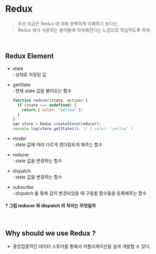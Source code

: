 # Redux

> 우선 지금은 Redux 에 대해 완벽하게 이해하기 보다는, <br/>
> Redux 에서 사용되는 용어들에 익숙해진다는 느낌으로 학습하도록 하자.

<br/>

## Redux Element

- state <br/>
  : 상태로 저장된 값
- getState <br/>
  : 현재 state 값을 불러오는 함수

  ```javascript
  function reducer(state, action) {
    if (state === undefined) {
      return { color: "yellow" };
    }
  }
  var store = Redux.createStore(reducer);
  console.log(store.getState()); // { color: 'yellow' }
  ```

- render <br/>
  : state 값에 따라 다르게 렌더링되게 해주는 함수
- reducer <br/>
  : state 값을 변경하는 함수
- dispatch <br/>
  : state 값을 변경하는 함수
- subscribe <br/>
  : dispatch 를 통해 값이 변경되었을 때 구동될 함수들을 등록해주는 함수

#### ? 그럼 reducer 와 dispatch 의 차이는 무엇일까

<br/>

## Why should we use Redux ?

- 중앙집중적인 데이터 스토어를 통해서 어플리케이션을 쉽게 개발할 수 있다.
